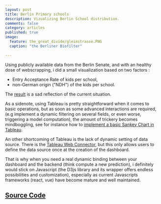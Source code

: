 ```yaml
---
layout: post
title: Berlin Primary schools
description: Vizualizing Berlin School distribution.
comments: false
category: articles
published: true
image:
  feature: the_great_divide/gleimstrasse.PNG
  caption: "the Berliner Biofilter"
  
---
```


Using publicly available data from the Berlin Senate, and with an healthy dose of webscrapping, i did a small visualization based on two factors :
- Entry Acceptance Rate of kids per school,
- non-German origin ("NDH") of the kids per school.

The [result](https://public.tableau.com/profile/clement4142#!/vizhome/Book2_16011299004580/Dashboard?publish=yes) is a sad reflection of the current situation.

As a sidenote, using Tableau is pretty straightforward when it comes to basic operations, but as soon as some advanced interactions are required, (e.g implement a dynamic filtering on several fields, or even worse, triggering a model computation), the amount of trickery becomes mindboggling, see for instance how to [implement a basic Sankey Chart in Tableau](https://www.theinformationlab.co.uk/2018/03/09/build-sankey-diagram-tableau-without-data-prep-beforehand/).

An other shortcoming of Tableau is the lack of dynamic setting of data source. There is the [Tableau Web Connector](https://help.tableau.com/current/server/en-us/datasource_wdc.htm), but this only allows users to define the data source once at the creation of the dashboard.

That is why when you need a real dynamic binding between your dashboard and the backend (think compute a new prediction), i definitely would stick on Javascript (the D3js library and its wrapper offers endless possibilities and customization), especially as current Javascripts frameworks (react, vue) have become mature and well maintained.

[Source Code](https://github.com/clementlefevre/berlin_grundschulen_2019_2021)
-----------




